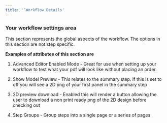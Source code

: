 ```yaml
---
title: '`Workflow Details'
---
```


### Your workflow settings area

This section represents the global aspects of the workflow. The options in this section are not step specific. 

**Examples of attributes of this section are**  
  
1. Advanced Editor Enabled Mode - Great for use when setting up your workflow to test what your pdf will look like without placing an order.  
  
2. Show Model Preview - This relates to the summary step. If this is set to off you will see a 2D png of your first panel in the summary step   
  
3. 2D preview download - Enabled this will render a button allowing the user to download a non print ready png of the 2D design before checking out  
  
4. Step Groups - Group steps into a single page or a series of pages.